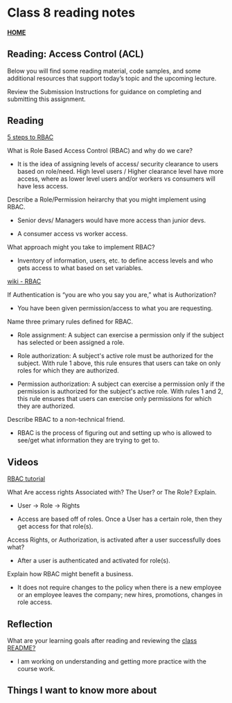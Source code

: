 # Class 8 reading notes

#### [HOME](https://cesarderio.github.io/reading-notes/)

## Reading: Access Control (ACL)

Below you will find some reading material, code samples, and some additional resources that support today’s topic and the upcoming lecture.

Review the Submission Instructions for guidance on completing and submitting this assignment.

## Reading

[5 steps to RBAC](https://www.csoonline.com/article/3060780/security/5-steps-to-simple-role-based-access-control.html)

What is Role Based Access Control (RBAC) and why do we care?

* It is the idea of assigning levels of access/ security clearance to users based on role/need. High level users / Higher clearance level have more access, where as lower level users and/or workers vs consumers will have less access.

Describe a Role/Permission heirarchy that you might implement using RBAC.

* Senior devs/ Managers would have more access than junior devs.

* A consumer access vs worker access.

What approach might you take to implement RBAC?

* Inventory of information, users, etc. to define access levels and who gets access to what based on set variables.

[wiki - RBAC](https://en.wikipedia.org/wiki/Role-based_access_control)

If Authentication is “you are who you say you are,” what is Authorization?

* You have been given permission/access to what you are requesting.

Name three primary rules defined for RBAC.

* Role assignment:
    A subject can exercise a permission only if the subject has selected or been assigned a role.

* Role authorization:
    A subject's active role must be authorized for the subject. With rule 1 above, this rule ensures that users can take on only roles for which they are authorized.

* Permission authorization:
    A subject can exercise a permission only if the permission is authorized for the subject's active role. With rules 1 and 2, this rule ensures that users can exercise only permissions for which they are authorized.

Describe RBAC to a non-technical friend.

* RBAC is the process of figuring out and setting up who is allowed to see/get what information they are trying to get to.

## Videos

[RBAC tutorial](https://www.youtube.com/watch?v=C4NP8Eon3cA)

What Are access rights Associated with? The User? or The Role? Explain.

* User -> Role -> Rights

* Access are based off of roles. Once a User has a certain role, then they get access for that role(s).

Access Rights, or Authorization, is activated after a user successfully does what?

* After a user is authenticated and activated for role(s).

Explain how RBAC might benefit a business.

* It does not require changes to the policy when there is a new employee or an employee leaves the company; new hires, promotions, changes in role access.

## Reflection

What are your learning goals after reading and reviewing the [class README?](https://codefellows.github.io/code-401-javascript-guide/curriculum/class-07/)

* I am working on understanding and getting more practice with the course work.

## Things I want to know more about
